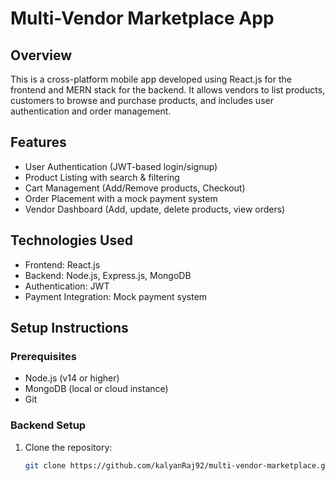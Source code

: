 # Multi-Vendor Marketplace App

## Overview
This is a cross-platform mobile app developed using React.js for the frontend and MERN stack for the backend. It allows vendors to list products, customers to browse and purchase products, and includes user authentication and order management.

## Features
- User Authentication (JWT-based login/signup)
- Product Listing with search & filtering
- Cart Management (Add/Remove products, Checkout)
- Order Placement with a mock payment system
- Vendor Dashboard (Add, update, delete products, view orders)

## Technologies Used
- Frontend: React.js
- Backend: Node.js, Express.js, MongoDB
- Authentication: JWT
- Payment Integration: Mock payment system

## Setup Instructions

### Prerequisites
- Node.js (v14 or higher)
- MongoDB (local or cloud instance)
- Git

### Backend Setup
1. Clone the repository:
   ```bash
   git clone https://github.com/kalyanRaj92/multi-vendor-marketplace.git
   ```